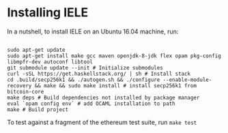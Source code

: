 Installing IELE
===============

In a nutshell, to install IELE on an Ubuntu 16.04 machine, run:

```

sudo apt-get update
sudo apt-get install make gcc maven openjdk-8-jdk flex opam pkg-config libmpfr-dev autoconf libtool
git submodule update --init # Initialize submodules
curl -sSL https://get.haskellstack.org/ | sh # Install stack
cd .build/secp256k1 && ./autogen.sh && ./configure --enable-module-recovery && make && sudo make install # install secp256k1 from bitcoin-core
make deps # Build dependencies not installed by package manager
eval `opam config env` # add OCAML installation to path
make # Build project

```

To test against a fragment of the ethereum test suite, run `make test`
